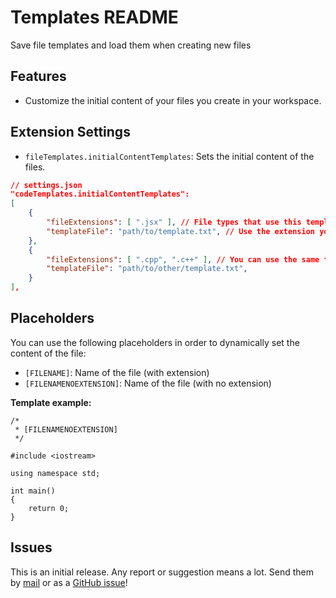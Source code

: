 # Templates README

Save file templates and load them when creating new files

## Features

-   Customize the initial content of your files you create in your workspace.

## Extension Settings

-   `fileTemplates.initialContentTemplates`: Sets the initial content of the files.
```json
// settings.json
"codeTemplates.initialContentTemplates":
[
    {
        "fileExtensions": [ ".jsx" ], // File types that use this template
        "templateFile": "path/to/template.txt", // Use the extension you want. The file will be read as raw text
    },
    {
        "fileExtensions": [ ".cpp", ".c++" ], // You can use the same template for various file types
        "templateFile": "path/to/other/template.txt",
    }
],
```

## Placeholders

You can use the following placeholders in order to dynamically set the content of the file:
- `[FILENAME]`: Name of the file (with extension)
- `[FILENAMENOEXTENSION]`: Name of the file (with no extension)

**Template example:**
```
/*
 * [FILENAMENOEXTENSION]
 */

#include <iostream>

using namespace std;

int main()
{
    return 0;
}
```

## Issues

This is an initial release. Any report or suggestion means a lot. Send them by [mail](mailto:oscar30dev@gmail.com) or as a [GitHub issue](https://github.com/oscar30gt/Templates-VscodeExtension/issues/new)!